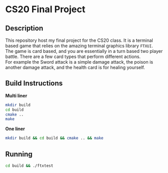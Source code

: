 # CS20 Final Project
## Description
This repository host my final project for the CS20 class. It is a terminal based game that relies on the amazing terminal graphics library `FTXUI`. <br>
The game is card based, and you are essentially in a turn based two player battle. There are a few card types that perform different actions. <br> 
For example the Sword attack is a simple damage attack, the poison is another damage attack, and the health card is for healing yourself. <br>


## Build Instructions
<b> Multi liner </b>
```bash
mkdir build
cd build
cmake ..
make
```

<b> One liner </b>
```bash
mkdir build && cd build && cmake .. && make
```

## Running
```bash
cd build && ./ftxtest
```
